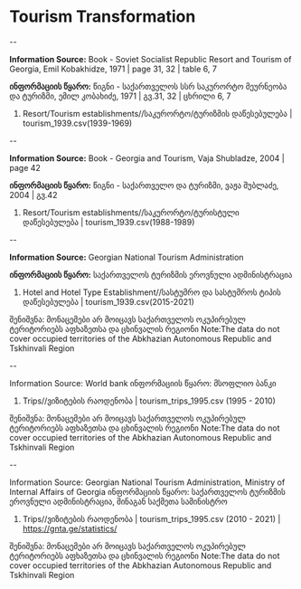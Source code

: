 # Tourism Transformation



--

**Information Source:** Book - Soviet Socialist Republic Resort and Tourism of Georgia, Emil Kobakhidze, 1971 | page 31, 32 | table 6, 7

**ინფორმაციის წყარო:** წიგნი - საქართველოს სსრ საკურორტო მეურნეობა და ტურიზმი, ემილ კობახიძე, 1971 | გვ.31, 32 | ცხრილი 6, 7

1. Resort/Tourism establishments//საკურორტო/ტურიზმის დაწესებულება | tourism_1939.csv(1939-1969)
 

--

**Information Source:** Book - Georgia and Tourism, Vaja Shubladze, 2004 | page 42

**ინფორმაციის წყარო:** წიგნი - საქართველო და ტურიზმი, ვაჟა შუბლაძე, 2004 | გვ.42

1. Resort/Tourism establishments//საკურორტო/ტურისტული დაწესებულება | tourism_1939.csv(1988-1989) 

--

**Information Source:** Georgian National Tourism Administration

**ინფორმაციის წყარო:** საქართველოს ტურიზმის ეროვნული ადმინისტრაცია

1. Hotel and Hotel Type Establishment//სასტუმრო და სასტუმროს ტიპის დაწესებულება | tourism_1939.csv(2015-2021) 

შენიშვნა: მონაცემები არ მოიცავს საქართველოს ოკუპირებულ ტერიტორიებს აფხაზეთსა და ცხინვალის რეგიონი
Note:The data do not cover occupied territories of the Abkhazian Autonomous Republic and Tskhinvali Region

--

Information Source: World bank 
ინფორმაციის წყარო: მსოფლიო ბანკი


1. Trips//ვიზიტების რაოდენობა | tourism_trips_1995.csv (1995 - 2010)

შენიშვნა: მონაცემები არ მოიცავს საქართველოს ოკუპირებულ ტერიტორიებს აფხაზეთსა და ცხინვალის რეგიონი
Note:The data do not cover occupied territories of the Abkhazian Autonomous Republic and Tskhinvali Region


--

Information Source:  Georgian National Tourism Administration, Ministry of Internal Affairs of Georgia
ინფორმაციის წყარო: საქართველოს ტურიზმის ეროვნული ადმინისტრაცია, შინაგან საქმეთა სამინისტრო


1. Trips//ვიზიტების რაოდენობა | tourism_trips_1995.csv (2010 - 2021) | https://gnta.ge/statistics/ 

შენიშვნა: მონაცემები არ მოიცავს საქართველოს ოკუპირებულ ტერიტორიებს აფხაზეთსა და ცხინვალის რეგიონი
Note:The data do not cover occupied territories of the Abkhazian Autonomous Republic and Tskhinvali Region
